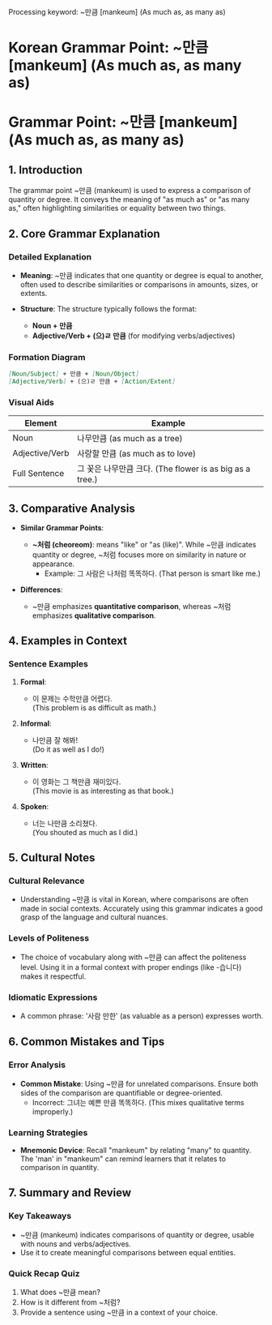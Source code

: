 Processing keyword: ~만큼 [mankeum] (As much as, as many as)
# Korean Grammar Point: ~만큼 [mankeum] (As much as, as many as)
# Grammar Point: ~만큼 [mankeum] (As much as, as many as)
## 1. Introduction
The grammar point ~만큼 (mankeum) is used to express a comparison of quantity or degree. It conveys the meaning of "as much as" or "as many as," often highlighting similarities or equality between two things.
## 2. Core Grammar Explanation
### Detailed Explanation
- **Meaning**: ~만큼 indicates that one quantity or degree is equal to another, often used to describe similarities or comparisons in amounts, sizes, or extents.
  
- **Structure**: The structure typically follows the format:
  - **Noun + 만큼**
  - **Adjective/Verb + (으)ㄹ 만큼** (for modifying verbs/adjectives)
### Formation Diagram
```markdown
[Noun/Subject] + 만큼 + [Noun/Object]
[Adjective/Verb] + (으)ㄹ 만큼 + [Action/Extent]
```
### Visual Aids
| **Element**         | **Example**                     |
|---------------------|----------------------------------|
| Noun                | 나무만큼 (as much as a tree)    |
| Adjective/Verb      | 사랑할 만큼 (as much as to love) |
| Full Sentence       | 그 꽃은 나무만큼 크다. (The flower is as big as a tree.) |
## 3. Comparative Analysis
- **Similar Grammar Points**:
  - **~처럼 (cheoreom)**: means "like" or "as (like)". While ~만큼 indicates quantity or degree, ~처럼 focuses more on similarity in nature or appearance.
    - Example: 그 사람은 나처럼 똑똑하다. (That person is smart like me.)
    
- **Differences**: 
  - ~만큼 emphasizes **quantitative comparison**, whereas ~처럼 emphasizes **qualitative comparison**.
## 4. Examples in Context
### Sentence Examples
1. **Formal**: 
   - 이 문제는 수학만큼 어렵다.  
     (This problem is as difficult as math.)
     
2. **Informal**:
   - 나만큼 잘 해봐!  
     (Do it as well as I do!)
3. **Written**: 
   - 이 영화는 그 책만큼 재미있다.  
     (This movie is as interesting as that book.)
4. **Spoken**: 
   - 너는 나만큼 소리쳤다.  
     (You shouted as much as I did.)
## 5. Cultural Notes
### Cultural Relevance
- Understanding ~만큼 is vital in Korean, where comparisons are often made in social contexts. Accurately using this grammar indicates a good grasp of the language and cultural nuances.
  
### Levels of Politeness
- The choice of vocabulary along with ~만큼 can affect the politeness level. Using it in a formal context with proper endings (like -습니다) makes it respectful.
### Idiomatic Expressions
- A common phrase: '사람 만한' (as valuable as a person) expresses worth.
## 6. Common Mistakes and Tips
### Error Analysis
- **Common Mistake**: Using ~만큼 for unrelated comparisons. Ensure both sides of the comparison are quantifiable or degree-oriented.
  - Incorrect: 그녀는 예쁜 만큼 똑똑하다. (This mixes qualitative terms improperly.)
  
### Learning Strategies
- **Mnemonic Device**: Recall "mankeum" by relating "many" to quantity. The 'man' in "mankeum" can remind learners that it relates to comparison in quantity.
## 7. Summary and Review
### Key Takeaways
- ~만큼 (mankeum) indicates comparisons of quantity or degree, usable with nouns and verbs/adjectives.
- Use it to create meaningful comparisons between equal entities.
### Quick Recap Quiz
1. What does ~만큼 mean?
2. How is it different from ~처럼?
3. Provide a sentence using ~만큼 in a context of your choice.
